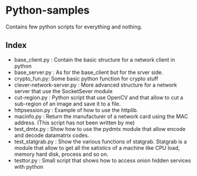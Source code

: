 Python-samples
==============

Contains few python scripts for everything and nothing.

Index
-----

* base_client.py : Contain the basic structure for a network client in python
* base_server.py : As for the base_client but for the srver side.
* crypto_fun.py: Some basic python function for crypto stuff
* clever-network-server.py : More advanced structure for a network server that use the SocketSever module
* cut-region.py : Python script that use OpenCV and that allow to cut a sub-region of an image and save it to a file.
* httpsession.py : Example of how to use the httplib.
* macinfo.py : Return the manufacturer of a network card using the MAC address. (This script has not been written by me)
* test_dmtx.py : Show how to use the pydmtx module that allow encode and decode datamatrix codes.
* test_statgrab.py : Show the various functions of statgrab. Statgrab is a module that allow to get all the satistics of a machine like CPU load, memory hard disk, process and so on.
* testtor.py : Small script that shows how to access onion hidden services with python
